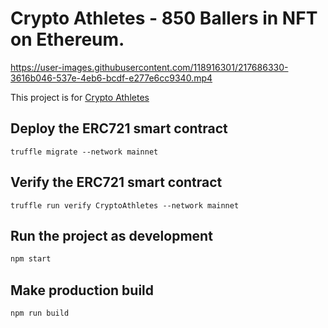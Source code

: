 # Crypto Athletes - 850 Ballers in NFT on Ethereum.



https://user-images.githubusercontent.com/118916301/217686330-3616b046-537e-4eb6-bcdf-e277e6cc9340.mp4


This project is for [Crypto Athletes](https://realcryptoathletes.com)

## Deploy the ERC721 smart contract

```solidity
truffle migrate --network mainnet
```

## Verify the ERC721 smart contract

```solidity
truffle run verify CryptoAthletes --network mainnet
```

## Run the project as development

```javascript
npm start
```

## Make production build

```javascript
npm run build
```
